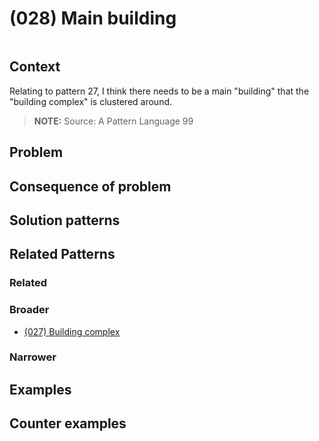 # (028) Main building

<image>

## Context

Relating to pattern 27, I think there needs to be a main "building" that the "building complex" is clustered around.

> **NOTE:**
> Source: A Pattern Language 99

## Problem


## Consequence of problem


## Solution patterns


## Related Patterns

### Related

### Broader

* [(027) Building complex](../(027)%20Building%20complex/README.md)

### Narrower


## Examples

<links to examples>

## Counter examples

<links to counter-examples>